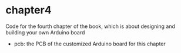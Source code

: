 chapter4
==================

Code for the fourth chapter of the book, which is about designing and building your own Arduino board

- pcb: the PCB of the customized Arduino board for this chapter